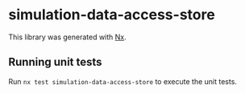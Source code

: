 # simulation-data-access-store

This library was generated with [Nx](https://nx.dev).

## Running unit tests

Run `nx test simulation-data-access-store` to execute the unit tests.
